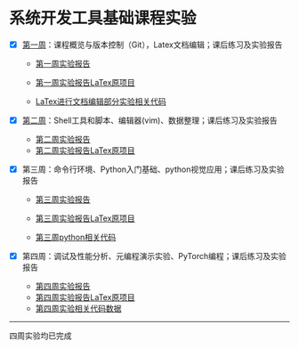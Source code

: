 # 系统开发工具基础课程实验

- [x] [第一周](https://github.com/uuukyoo/systools/tree/main/week1)：课程概览与版本控制（Git），Latex文档编辑；课后练习及实验报告

  - [第一周实验报告](https://github.com/uuukyoo/systools/blob/main/week1/lab1report.pdf)

  - [第一周实验报告LaTex原项目](https://github.com/uuukyoo/systools/blob/main/week1/data/lab1report.zip)

  - [LaTex进行文档编辑部分实验相关代码](https://github.com/uuukyoo/systools/blob/main/week1/data/lab1report.zip)
- [x] [第二周](https://github.com/uuukyoo/systools/tree/main/week2)：Shell工具和脚本、编辑器(vim)、数据整理；课后练习及实验报告
  - [第二周实验报告](https://github.com/uuukyoo/systools/blob/main/week2/lab2report.pdf)
  - [第二周实验报告LaTex原项目](https://github.com/uuukyoo/systools/tree/main/week2/lab2report)
- [x] 第三周：命令行环境、Python入门基础、python视觉应用；课后练习及实验报告
  - [第三周实验报告](https://github.com/uuukyoo/systools/blob/main/week3/lab3report.pdf)

  - [第三周实验报告LaTex原项目](https://github.com/uuukyoo/systools/blob/main/week3/lab3report.zip)

  - [第三周python相关代码](https://github.com/uuukyoo/systools/tree/main/week3/week3pycode)
- [x] 第四周：调试及性能分析、元编程演示实验、PyTorch编程；课后练习及实验报告
  - [第四周实验报告](https://github.com/uuukyoo/systools/blob/main/week4/lab4report.pdf)
  - [第四周实验报告LaTex原项目](https://github.com/uuukyoo/systools/blob/main/week4/lab4report.zip)
  - [第四周实验相关代码数据](https://github.com/uuukyoo/systools/tree/main/week4/data)

---

四周实验均已完成
